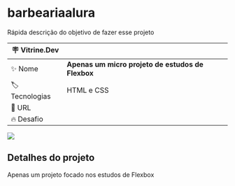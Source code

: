 # barbeariaalura

Rápida descrição do objetivo de fazer esse projeto

| :placard: Vitrine.Dev |     |
| -------------  | --- |
| :sparkles: Nome        | **Apenas um micro projeto de estudos de Flexbox**
| :label: Tecnologias | HTML e CSS
| :rocket: URL         | 
| :fire: Desafio     | 

<!-- Inserir imagem com a #vitrinedev ao final do link -->
![](https://www.chiefofdesign.com.br/wp-content/uploads/2017/11/flexbox-css.png#vitrinedev)

## Detalhes do projeto
Apenas um projeto focado nos estudos de Flexbox